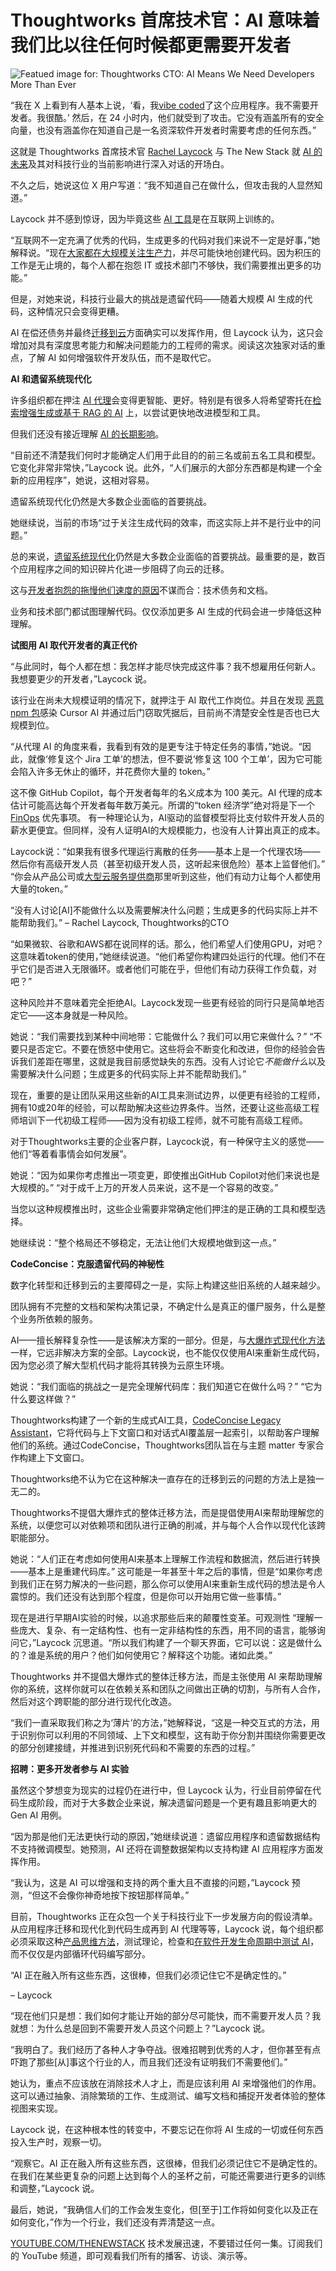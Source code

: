 # Thoughtworks 首席技术官：AI 意味着我们比以往任何时候都更需要开发者

![Featued image for: Thoughtworks CTO: AI Means We Need Developers More Than Ever](https://cdn.thenewstack.io/media/2025/05/3f658752-rachel-laycock-thoughtworks-1024x576.jpg)

“我在 X 上看到有人基本上说，‘看，我[vibe coded](https://thenewstack.io/vibe-coding-where-everyone-can-speak-computer-programming/)了这个应用程序。我不需要开发者。我很酷。’ 然后，在 24 小时内，他们就受到了攻击。它没有涵盖所有的安全向量，也没有涵盖你在知道自己是一名资深软件开发者时需要考虑的任何东西。”

这就是 Thoughtworks 首席技术官 [Rachel Laycock](https://www.linkedin.com/in/rachellaycock/) 与 The New Stack 就 [AI 的未来](https://thenewstack.io/ai/)及其对科技行业的当前影响进行深入对话的开场白。

不久之后，她说这位 X 用户写道：“我不知道自己在做什么，但攻击我的人显然知道。”

Laycock 并不感到惊讶，因为毕竟这些 [AI 工具](https://thenewstack.io/ai-engineering/)是在互联网上训练的。

“互联网不一定充满了优秀的代码，生成更多的代码对我们来说不一定是好事，”她解释说。“现在[大家都在大规模关注生产力](https://thenewstack.io/whats-wrong-with-generative-ai-driven-development-right-now/)，并尽可能快地创建代码。因为积压的工作是无止境的，每个人都在抱怨 IT 或技术部门不够快，我们需要推出更多的功能。”

但是，对她来说，科技行业最大的挑战是遗留代码——随着大规模 AI 生成的代码，这种情况只会变得更糟。

AI 在偿还债务并最终[迁移到云](https://thenewstack.io/cloud-native/)方面确实可以发挥作用，但 Laycock 认为，这只会增加对具有深度思考能力和解决问题能力的工程师的需求。阅读这次独家对话的重点，了解 AI 如何增强软件开发队伍，而不是取代它。

**AI 和遗留系统现代化**

许多组织都在押注 [AI 代理](https://thenewstack.io/ai-agents/)会变得更智能、更好。特别是有很多人将希望寄托在[检索增强生成或基于 RAG 的 AI](https://thenewstack.io/why-rag-is-essential-for-next-gen-ai-development/) 上，以尝试更快地改进模型和工具。

但我们还没有接近理解 [AI 的长期影响](https://thenewstack.io/qcon-keynote-why-generative-ai-is-harmful-to-earth-and-society/)。

“目前还不清楚我们何时才能确定人们用于此目的的前三名或前五名工具和模型。它变化非常非常快，”Laycock 说。此外，“人们展示的大部分东西都是构建一个全新的应用程序”，她说，这相对容易。

遗留系统现代化仍然是大多数企业面临的首要挑战。

她继续说，当前的市场“过于关注生成代码的效率，而这实际上并不是行业中的问题。”

总的来说，[遗留系统现代化](https://thenewstack.io/finally-platform-engineering-for-enterprise-cloud-migration/)仍然是大多数企业面临的首要挑战。最重要的是，数百个应用程序之间的知识碎片化进一步阻碍了向云的迁移。

这与[开发者抱怨的拖慢他们速度的原因](https://thenewstack.io/why-do-developers-lose-1-day-a-week-to-inefficiencies/)不谋而合：技术债务和文档。

业务和技术部门都试图理解代码。仅仅添加更多 AI 生成的代码会进一步降低这种理解。

**试图用 AI 取代开发者的真正代价**

“与此同时，每个人都在想：我怎样才能尽快完成这件事？我不想雇用任何新人。我想要更少的开发者，”Laycock 说。

该行业在尚未大规模证明的情况下，就押注于 AI 取代工作岗位。并且在发现 [恶意 npm 包](https://thehackernews.com/2025/05/malicious-npm-packages-infect-3200.html)感染 Cursor AI 并通过后门窃取凭据后，目前尚不清楚安全性是否也已大规模到位。

“从代理 AI 的角度来看，我看到有效的是更专注于特定任务的事情，”她说。“因此，就像‘修复这个 Jira 工单’的想法，但不要说‘修复这 100 个工单’，因为它可能会陷入许多无休止的循环，并花费你大量的 token。”

这不像 GitHub Copilot，每个开发者每年的名义成本为 100 美元。AI 代理的成本估计可能高达每个开发者每年数万美元。所谓的“token 经济学”绝对将是下一个 [FinOps](https://thenewstack.io/finops/) 优先事项。
有一种理论认为，AI驱动的监督模型将比支付软件开发人员的薪水更便宜。但同样，没有人证明AI的大规模能力，也没有人计算出真正的成本。

Laycock说：“如果我有很多代理运行离散的任务——基本上是一个代理农场——然后你有高级开发人员（甚至初级开发人员，这听起来很危险）基本上监督他们。” “你会从产品公司或[大型云服务提供商](https://thenewstack.io/cloud-services/)那里听到这些，他们有动力让每个人都使用大量的token。”

“没有人讨论[AI]不能做什么以及需要解决什么问题；生成更多的代码实际上并不能帮助我们。”
– Rachel Laycock, Thoughtworks的CTO

“如果微软、谷歌和AWS都在说同样的话。那么，他们希望人们使用GPU，对吧？这意味着token的使用，”她继续说道。“他们希望你构建四处运行的代理。他们不在乎它们是否进入无限循环。或者他们可能在乎，但他们有动力获得工作负载，对吧？”

这种风险并不意味着完全拒绝AI。Laycock发现一些更有经验的同行只是简单地否定它——这本身就是一种风险。

她说：“我们需要找到某种中间地带：它能做什么？我们可以用它来做什么？” “不要只是否定它。不要在愤怒中使用它。这些将会不断变化和改进，但你的经验会告诉我们差距在哪里，这就是我目前感觉缺失的东西。没有人讨论它*不能做什么*以及需要解决什么问题；生成更多的代码实际上并不能帮助我们。”

现在，重要的是让团队采用这些新的AI工具来测试边界，以便更有经验的工程师，拥有10或20年的经验，可以帮助解决这些边界条件。当然，还要让这些高级工程师培训下一代初级工程师——因为没有初级工程师，就不可能有高级工程师。

对于Thoughtworks主要的企业客户群，Laycock说，有一种保守主义的感觉——他们“等着看事情会如何发展”。

她说：“因为如果你考虑推出一项变更，即使推出GitHub Copilot对他们来说也是大规模的。” “对于成千上万的开发人员来说，这不是一个容易的改变。”

当您以这种规模推出时，这些企业需要非常确定他们押注的是正确的工具和模型选择。

她继续说：“整个格局还不够稳定，无法让他们大规模地做到这一点。”

**CodeConcise：克服遗留代码的神秘性**

数字化转型和迁移到云的主要障碍之一是，实际上构建这些旧系统的人越来越少。

团队拥有不完整的文档和架构决策记录，不确定什么是真正的僵尸服务，什么是整个业务所依赖的服务。

AI——擅长解释复杂性——是该解决方案的一部分。但是，与[大爆炸式现代化方法](https://thenewstack.io/big-bang-vs-incremental-migration-which-cloud-strategy-wins/)一样，它远非解决方案的全部。Laycock说，也不能仅仅使用AI来重新生成代码，因为您必须了解大型机代码才能将其转换为云原生环境。

她说：“我们面临的挑战之一是完全理解代码库：我们知道它在做什么吗？” “它为什么要这样做？”

Thoughtworks构建了一个新的生成式AI工具，[CodeConcise Legacy Assistant](https://www.thoughtworks.com/en-gb/what-we-do/modernization/ai-enabled-modernization)，它将代码与上下文窗口和对话式AI覆盖层一起索引，以帮助客户理解他们的系统。通过CodeConcise，Thoughtworks团队旨在与主题 matter 专家合作构建上下文窗口。

Thoughtworks绝不认为它在这种解决一直存在的迁移到云的问题的方法上是独一无二的。

Thoughtworks不提倡大爆炸式的整体迁移方法，而是提倡使用AI来帮助理解您的系统，以便您可以对依赖项和团队进行正确的削减，并与每个人合作以现代化该跨职能部分。

她说：“人们正在考虑如何使用AI来基本上理解工作流程和数据流，然后进行转换——基本上是重建代码库。” 这可能是一年甚至十年之后的事情，但是“如果你考虑到我们正在努力解决的一些问题，那么你可以使用AI来重新生成代码的想法是令人震惊的。我们还没有达到那个程度，但是你可以开始用它做一些事情。”

现在是进行早期AI实验的时候，以追求那些后来的颠覆性变革。可观测性
“理解一些庞大、复杂、有一定结构性、也有一定非结构性的东西，用不同的语言，能够询问它，”Laycock 沉思道。“所以我们构建了一个聊天界面，它可以说：这是做什么的？谁是系统的用户？他们如何使用它？解释这个功能。诸如此类。”

Thoughtworks 并不提倡大爆炸式的整体迁移方法，而是主张使用 AI 来帮助理解你的系统，这样你就可以在依赖关系和团队之间做出正确的切割，与所有人合作，然后对这个跨职能的部分进行现代化改造。

“我们一直采取我们称之为‘薄片’的方法，”她解释说，“这是一种交互式的方法，用于识别你可以利用的不同领域、上下文和模型，这有助于你分割并围绕你需要更改的部分创建接缝，并推进到识别死代码和不需要的东西的过程。”

**招聘：更多开发者参与 AI 实验**

虽然这个梦想变为现实的过程仍在进行中，但 Laycock 认为，行业目前停留在代码生成阶段，而对于大多数企业来说，解决遗留问题是一个更有趣且影响更大的 Gen AI 用例。

“因为那是他们无法更快行动的原因，”她继续说道：遗留应用程序和遗留数据结构不支持微调模型。她预测，AI 还将在调整数据架构以支持构建 AI 应用程序方面发挥作用。

“我认为，这是 AI 可以增强和支持的两个重大且不直接的问题，”Laycock 预测，“但这不会像你神奇地按下按钮那样简单。”

目前，Thoughtworks 正在众包一个关于科技行业下一步发展方向的假设清单。从应用程序迁移和现代化到代码生成再到 AI 代理等等，Laycock 说，每个组织都必须采取这种[产品思维方法](https://thenewstack.io/how-to-host-your-own-platform-as-a-product-workshop/)，测试理论，检查和[在软件开发生命周期中测试 AI](https://thenewstack.io/how-to-run-a-generative-ai-developer-tooling-experiment/)，而不仅仅是内部循环代码编写部分。

“AI 正在融入所有这些东西，这很棒，但我们必须记住它不是确定性的。”

– Laycock

“现在他们只是想：我们如何才能让开始的部分尽可能快，而不需要开发人员？我就想：为什么总是回到不需要开发人员这个问题上？”Laycock 说。

“我明白了。我们经历了各种人才争夺战。很难招聘到优秀的人才，但你甚至有点吓跑了那些[从]事这个行业的人，而且我们还没有证明我们不需要他们。”

她认为，重点不应该放在消除技术人才上，而是应该利用 AI 来增强他们的作用。这可以通过抽象、消除繁琐的工作、生成测试、编写文档和捕捉开发者体验的整体视图来实现。

Laycock 说，在这种根本性的转变中，不要忘记在你将 AI 生成的一切或任何东西投入生产时，观察一切。

“观察它。AI 正在融入所有这些东西，这很棒，但我们必须记住它不是确定性的。在我们在某些更复杂的问题上达到每个人的圣杯之前，可能还需要进行更多的训练和调整，”Laycock 说。

最后，她说，“我确信人们的工作会发生变化，但[至于]工作将如何变化以及正在如何变化，”作为一个行业，我们还没有弄清楚这一点。

[YOUTUBE.COM/THENEWSTACK](https://youtube.com/thenewstack?sub_confirmation=1)
技术发展迅速，不要错过任何一集。订阅我们的 YouTube
频道，即可观看我们所有的播客、访谈、演示等。